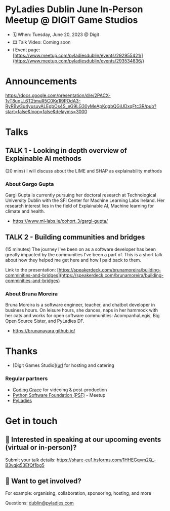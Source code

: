 # PyLadies Dublin June In-Person Meetup @ DIGIT Game Studios

* 🗓 When: Tuesday, June 20, 2023 @ Digit
* 🎞 Talk Video: Coming soon
* ℹ️ Event page: [https://www.meetup.com/pyladiesdublin/events/292955421/](https://www.meetup.com/pyladiesdublin/events/293534836/)

  
# Announcements
https://docs.google.com/presentation/d/e/2PACX-1vT8uqU_6T2tmuR5C0Ke1l9POdA3-RyRBw3u4yusuvALEgbOs4S_eG9LG30yMeApKgqbQGiUDxqFtc3R/pub?start=false&loop=false&delayms=3000

# Talks
## TALK 1 - Looking in depth overview of Explainable AI methods
(20 mins) I will discuss about the LIME and SHAP as explainability methods

### About Gargo Gupta
Gargi Gupta is currently pursuing her doctoral research at Technological University Dublin with the SFI Center for Machine Learning Labs Ireland. Her research interest lies in the field of Explainable AI, Machine learning for climate and health. 

* https://www.ml-labs.ie/cohort_3/gargi-gupta/

## TALK 2 - Building communities and bridges
(15 minutes) The journey I've been on as a software developer has been greatly impacted by the communities I've been a part of. This is a short talk about how they helped me get here and how I paid back to them.

Link to the presentation: [https://speakerdeck.com/brunamoreira/building-comminities-and-bridges](https://speakerdeck.com/brunamoreira/building-comminities-and-bridges)

### About Bruna Moreira
Bruna Moreira is a software engineer, teacher, and chatbot developer in business hours. On leisure hours, she dances, naps in her hammock with her cats and works for open software communities: AcompanhaLegis, Big Open Source Sister, and PyLadies DF.

* https://brunanayara.github.io/

# Thanks 
* [Digit Games Studio]([url](https://www.digitgaming.com/) for hosting and catering

### Regular partners
* [Coding Grace](https://codinggrace.com) for videoing & post-production
* [Python Software Foundation (PSF)](https://www.python.org/psf-landing/) - Meetup
* [PyLadies](https://pyladies.com/)

# Get in touch
## 🎤 Interested in speaking at our upcoming events (virtual or in-person)?
Submit your talk details: https://share-eu1.hsforms.com/1HHEGqvm2Q_-B3vqjq53EfQf1bg5

## 💖 Want to get involved?
For example: organising, collaboration, sponsoring, hosting, and more

Questions: dublin@pyladies.com
